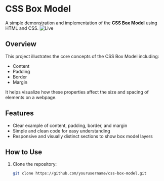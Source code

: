 # CSS Box Model

A simple demonstration and implementation of the **CSS Box Model** using HTML and CSS. ![Live](https://kajakj29.github.io/Box-CSS/)

## Overview

This project illustrates the core concepts of the CSS Box Model including:

- Content
- Padding
- Border
- Margin

It helps visualize how these properties affect the size and spacing of elements on a webpage.

## Features

- Clear example of content, padding, border, and margin
- Simple and clean code for easy understanding
- Responsive and visually distinct sections to show box model layers

## How to Use

1. Clone the repository:
   ```bash
   git clone https://github.com/yourusername/css-box-model.git

